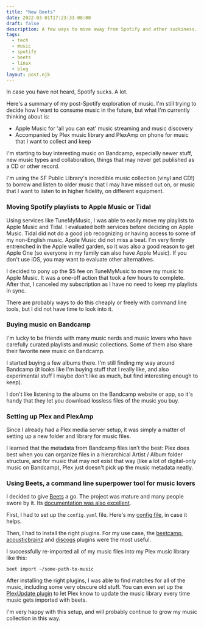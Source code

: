 ```yaml
---
title: "New Beets"
date: 2022-03-01T17:23:33-08:00
draft: false
description: A few ways to move away from Spotify and other suckiness.
tags: 
  - tech
  - music
  - spotify
  - beets
  - linux
  - blog
layout: post.njk
---
```


In case you have not heard, Spotify sucks. A lot.

Here's a summary of my post-Spotify exploration of music. I'm still trying to decide how I want to consume music in the future, but what I'm currently thinking about is:

- Apple Music for 'all you can eat' music streaming and music discovery
- Accompanied by Plex music library and PlexAmp on phone for music that I want to collect and keep

I'm starting to buy interesting music on Bandcamp, especially newer stuff, new music types and collaboration, things that may never get published as a CD or other record. 

I'm using the SF Public Library's incredible music collection (vinyl and CD!) to borrow and listen to older music that I may have missed out on, or music that I want to listen to in higher fidelity, on different equipment.

### Moving Spotify playlists to Apple Music or Tidal

Using services like TuneMyMusic, I was able to easily move my playlists to Apple Music and Tidal. I evaluated both services before deciding on Apple Music. Tidal did not do a good job recognizing or having access to some of my non-English music. Apple Music did not miss a beat. I'm very firmly entrenched in the Apple walled garden, so it was also a good reason to get Apple One (so everyone in my family can also have Apple Music). If you don't use iOS, you may want to evaluate other alternatives.

I decided to pony up the $5 fee on TuneMyMusic to move my music to Apple Music. It was a one-off action that took a few hours to complete. After that, I canceled my subscription as I have no need to keep my playlists in sync. 

There are probably ways to do this cheaply or freely with command line tools, but I did not have time to look into it.

### Buying music on Bandcamp

I'm lucky to be friends with many music nerds and music lovers who have carefully curated playlists and music collections. Some of them also share their favorite new music on Bandcamp.

I started buying a few albums there. I'm still finding my way around Bandcamp (it looks like I'm buying stuff that I really like, and also experimental stuff I maybe don't like as much, but find interesting enough to keep). 

I don't like listening to the albums on the Bandcamp website or app, so it's handy that they let you download lossless files of the music you buy.

### Setting up Plex and PlexAmp

Since I already had a Plex media server setup, it was simply a matter of setting up a new folder and library for music files.

I learned that the metadata from Bandcamp files isn't the best: Plex does best when you can organize files in a hierarchical Artist / Album folder structure, and for music that may not exist that way (like a lot of digital-only music on Bandcamp), Plex just doesn't pick up the music metadata neatly.

### Using Beets, a command line superpower tool for music lovers

I decided to give [Beets](https://beets.io) a go. The project was mature and many people swore by it. Its [documentation was also excellent](https://beets.readthedocs.io/en/stable/).

First, I had to set up the `config.yaml` file. Here's my [config file](https://gist.github.com/skinnylatte/def4a7b04e9ae85b79d60be19ef7a03b), in case it helps.

Then, I had to install the right plugins. For my use case, the [beetcamp](https://github.com/snejus/beetcamp), [acousticbrainz](https://beets.readthedocs.io/en/stable/plugins/acousticbrainz.html) and [discogs](https://beets.readthedocs.io/en/stable/plugins/discogs.html) plugins were the most useful. 

I successfully re-imported all of my music files into my Plex music library like this:

```
beet import ~/some-path-to-music
```

After installing the right plugins, I was able to find matches for all of the music, including some very obscure old stuff. You can even set up the [PlexUpdate plugin](https://beets.readthedocs.io/en/stable/plugins/plexupdate.html) to let Plex know to update the music library every time music gets imported with beets.

I'm very happy with this setup, and will probably continue to grow my music collection in this way.
